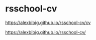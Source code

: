 # rsschool-cv

https://alexbibig.github.io/rsschool-cv/cv

https://alexbibig.github.io/rsschool-cv/
